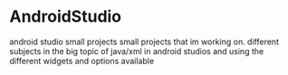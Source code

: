 # AndroidStudio
android studio small projects
small projects that im working on.
different subjects in the big topic of java/xml in android studios and using the different widgets and options available

